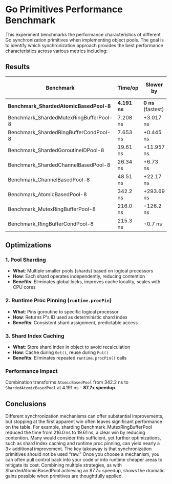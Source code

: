 # Go Primitives Performance Benchmark

This experiment benchmarks the performance characteristics of different Go synchronization primitives when implementing object pools. The goal is to identify which synchronization approach provides the best performance characteristics across various metrics including:

## Results

| Benchmark                              | Time/op      | Slower by          | % Diff from Previous |
| -------------------------------------- | ------------ | ------------------ | -------------------- |
| **Benchmark_ShardedAtomicBasedPool-8** | **4.191 ns** | **0 ns** (fastest) | **0%**               |
| Benchmark_ShardedMutexRingBufferPool-8 | 7.208 ns     | +3.017 ns          | +72.0%               |
| Benchmark_ShardedRingBufferCondPool-8  | 7.653 ns     | +0.445 ns          | +6.2%                |
| Benchmark_ShardedGoroutineIDPool-8     | 19.61 ns     | +11.957 ns         | +156.3%              |
| Benchmark_ShardedChannelBasedPool-8    | 26.34 ns     | +6.73 ns           | +34.3%               |
| Benchmark_ChannelBasedPool-8           | 48.51 ns     | +22.17 ns          | +84.2%               |
| Benchmark_AtomicBasedPool-8            | 342.2 ns     | +293.69 ns         | +605.3%              |
| Benchmark_MutexRingBufferPool-8        | 216.0 ns     | -126.2 ns          | -36.9%               |
| Benchmark_RingBufferCondPool-8         | 215.3 ns     | -0.7 ns            | -0.3%                |

## Optimizations

### 1. Pool Sharding

- **What**: Multiple smaller pools (shards) based on logical processors
- **How**: Each shard operates independently, reducing contention
- **Benefits**: Eliminates global locks, improves cache locality, scales with CPU cores

### 2. Runtime Proc Pinning (`runtime.procPin`)

- **What**: Pins goroutine to specific logical processor
- **How**: Returns P's ID used as deterministic shard index
- **Benefits**: Consistent shard assignment, predictable access

### 3. Shard Index Caching

- **What**: Store shard index in object to avoid recalculation
- **How**: Cache during `Get()`, reuse during `Put()`
- **Benefits**: Eliminates repeated `runtime.procPin()` calls

### Performance Impact

Combination transforms `AtomicBasedPool` from 342.2 ns to `ShardedAtomicBasedPool` at 4.191 ns - **87.7x speedup**.

## Conclusions

Different synchronization mechanisms can offer substantial improvements, but stopping at the first apparent win often leaves significant performance on the table. For example, sharding Benchmark_MutexRingBufferPool reduced the time from 216.0 ns to 19.61 ns, a clear win by reducing contention. Many would consider this sufficient, yet further optimizations, such as shard index caching and runtime proc pinning, can yield nearly a 3× additional improvement. The key takeaway is that synchronization primitives should not be used “raw.” Once you choose a mechanism, you can often pull control back into your code or into runtime cheaper areas to mitigate its cost. Combining multiple strategies, as with ShardedAtomicBasedPool achieving an 87.7× speedup, shows the dramatic gains possible when primitives are thoughtfully applied.
